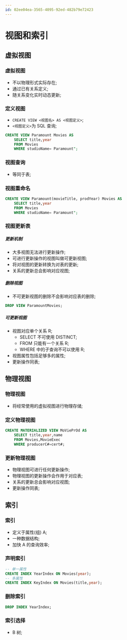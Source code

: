 ```yaml
---
id: 02ee04ea-3565-4095-92ed-482b79e72423
---
```


# 视图和索引

## 虚拟视图

### 虚拟视图

- 不以物理形式实际存在;
- 通过已有关系定义;
- 随关系变化实时动态更新;

### 定义视图

- `CREATE VIEW <视图名> AS <视图定义>`;
- `<视图定义>`为 SQL 查询;

```sql
CREATE VIEW Paramount Movies AS
    SELECT title,year
    FROM Movies
    WHERE studioName= Paramount";
```

### 视图查询

- 等同于表;

### 视图重命名

```sql
CREATE VIEW Paramount(movieTitle, prodYear) Movies AS
    SELECT title,year
    FROM Movies
    WHERE studioName= Paramount";
```

### 视图更新表

##### 更新机制

- 大多视图无法进行更新操作;
- 可进行更新操作的视图叫做可更新视图;
- 将对视图的更新转换为对表的更新;
- 关系的更新总会影响对应视图;

##### 删除视图

- 不可更新视图的删除不会影响对应表的删除;

```sql
DROP VIEW ParamountMovies;
```

##### 可更新视图

- 视图对应单个关系 R;
  - SELECT 不可使用 DISTINCT;
  - FROM 只能有一个关系 R;
  - WHERE 中的子查询不可以使用 R;
- 视图属性包括足够多的属性;
- 更新操作同表;

## 物理视图

### 物理视图

- 将经常使用的虚拟视图进行物理存储;

### 定义物理视图

```sql
CREATE MATERIALIZED VIEW MoViePrOd AS
    SELECT title,year,name
    FROM Movies,MovieExec
    WHERE producerC#=cert#;
```

### 更新物理视图

- 物理视图可进行任何更新操作;
- 物理视图的更新操作会作用于对应表;
- 关系的更新总会影响对应视图;
- 更新操作同表;

## 索引

### 索引

- 定义于属性(组) A;
- 一种数据结构;
- 加快 A 的查询效率;

### 声明索引

```sql
-- 单一属性
CREATE INDEX YearIndex ON Movies(year);
-- 多属性
CREATE INDEX KeyIndex ON Movies(title,year);
```

### 删除索引

```sql
DROP INDEX YearIndex;
```

### 索引选择

- B 树;
